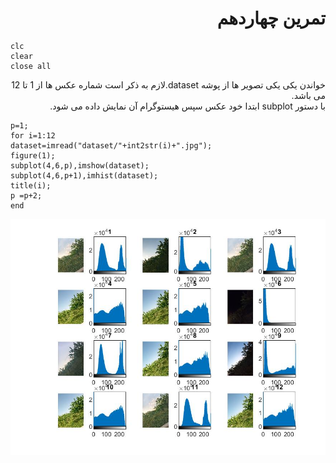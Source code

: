 <div dir= "rtl">
  <h1> تمرین چهاردهم</h1>
  </div>
  
  ````
  clc
clear
close all

````

<div dir= "rtl">
 خواندن یکی یکی تصویر ها از پوشه dataset.لازم به ذکر است شماره عکس ها از 1 تا 12 می باشد.
  </br>
  با دستور subplot ابتدا خود عکس سپس هیستوگرام آن نمایش داده می شود.
  </div>


````
p=1;
for i=1:12
dataset=imread("dataset/"+int2str(i)+".jpg");
figure(1);
subplot(4,6,p),imshow(dataset); 
subplot(4,6,p+1),imhist(dataset);
title(i);
p =p+2;
end
````
![خروجی](assets/result.jpg)  
